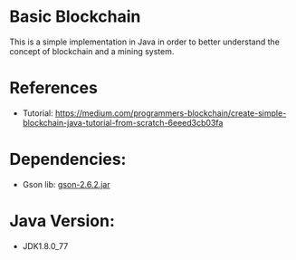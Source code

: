 # Basic Blockchain
This is a simple implementation in Java in order to better understand the concept of blockchain and a mining system.

# References
- Tutorial: https://medium.com/programmers-blockchain/create-simple-blockchain-java-tutorial-from-scratch-6eeed3cb03fa

# Dependencies:
- Gson lib: [gson-2.6.2.jar](https://repo1.maven.org/maven2/com/google/code/gson/gson/2.6.2/gson-2.6.2.jar)

# Java Version:
- JDK1.8.0_77
